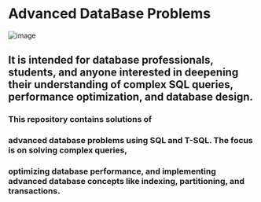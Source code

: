 # Advanced DataBase Problems
![image](https://github.com/user-attachments/assets/c942fae3-e371-4656-8b1f-ceebe021b626)

## It is intended for database professionals, students, and anyone interested in deepening their understanding of complex SQL queries, performance optimization, and database design.



### This repository contains solutions of 
### advanced database problems using SQL and T-SQL. The focus is on solving complex queries, 
### optimizing database performance, and implementing advanced database concepts like indexing, partitioning, and transactions.

